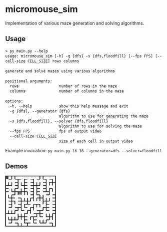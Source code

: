 # micromouse_sim
Implementation of various maze generation and solving algorithms.

## Usage
```
> py main.py --help
usage: micromouse_sim [-h] -g {dfs} -s {dfs,floodfill} [--fps FPS] [--cell-size CELL_SIZE] rows columns

generate and solve mazes using various algorithms

positional arguments:
  rows                  number of rows in the maze
  columns               number of columns in the maze

options:
  -h, --help            show this help message and exit
  -g {dfs}, --generator {dfs}
                        algorithm to use for generating the maze
  -s {dfs,floodfill}, --solver {dfs,floodfill}
                        algorithm to use for solving the maze
  --fps FPS             fps of output video
  --cell-size CELL_SIZE
                        size of each cell in output video
```

Example invocation: `py main.py 16 16 --generator=dfs --solver=floodfill`


## Demos
![demo1](./out/2315252315863341411_dfs.gif)

